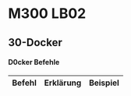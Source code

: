 # M300 LB02

## 30-Docker
#### D0cker Befehle

Befehl | Erklärung | Beispiel
------------ | ------------- | -------------